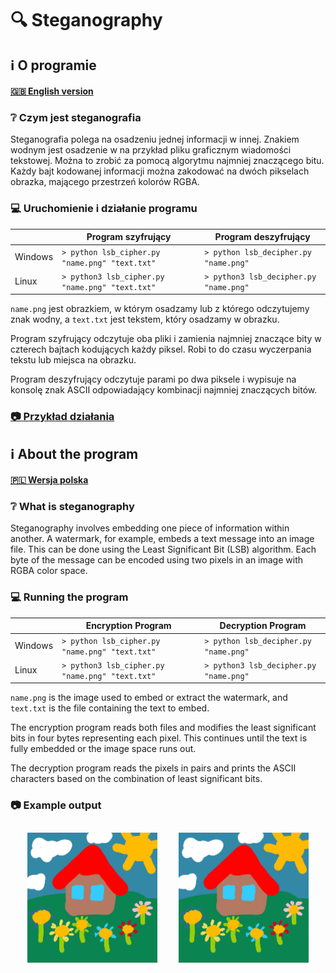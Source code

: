 # 🔍 Steganography

## ℹ️ O programie

#### [🇬🇧 English version](#ℹ️-about-the-program)

### ❔ Czym jest steganografia

Steganografia polega na osadzeniu jednej informacji w innej. Znakiem wodnym jest osadzenie w na przykład pliku graficznym wiadomości tekstowej. Można to zrobić za pomocą algorytmu najmniej znaczącego bitu. Każdy bajt kodowanej informacji można zakodować na dwóch pikselach obrazka, mającego przestrzeń kolorów RGBA.

### 💻 Uruchomienie i działanie programu

|         | Program szyfrujący                              | Program deszyfrujący                   |
| ------- | ----------------------------------------------- | -------------------------------------- |
| Windows | `> python lsb_cipher.py "name.png" "text.txt"`  | `> python lsb_decipher.py "name.png"`  |
| Linux   | `> python3 lsb_cipher.py "name.png" "text.txt"` | `> python3 lsb_decipher.py "name.png"` |

`name.png` jest obrazkiem, w którym osadzamy lub z którego odczytujemy znak wodny, a `text.txt` jest tekstem, który osadzamy w obrazku.

Program szyfrujący odczytuje oba pliki i zamienia najmniej znaczące bity w czterech bajtach kodujących każdy piksel. Robi to do czasu wyczerpania tekstu lub miejsca na obrazku.

Program deszyfrujący odczytuje parami po dwa piksele i wypisuje na konsolę znak ASCII odpowiadający kombinacji najmniej znaczących bitów.

### [📷 Przykład działania](#example)

## ℹ️ About the program

#### [🇵🇱 Wersja polska](#ℹ️-o-programie)

### ❔ What is steganography

Steganography involves embedding one piece of information within another. A watermark, for example, embeds a text message into an image file. This can be done using the Least Significant Bit (LSB) algorithm. Each byte of the message can be encoded using two pixels in an image with RGBA color space.

### 💻 Running the program

|         | Encryption Program                              | Decryption Program                     |
| ------- | ----------------------------------------------- | -------------------------------------- |
| Windows | `> python lsb_cipher.py "name.png" "text.txt"`  | `> python lsb_decipher.py "name.png"`  |
| Linux   | `> python3 lsb_cipher.py "name.png" "text.txt"` | `> python3 lsb_decipher.py "name.png"` |

`name.png` is the image used to embed or extract the watermark, and `text.txt` is the file containing the text to embed.

The encryption program reads both files and modifies the least significant bits in four bytes representing each pixel. This continues until the text is fully embedded or the image space runs out.

The decryption program reads the pixels in pairs and prints the ASCII characters based on the combination of least significant bits.

<a id="example"></a>

### 📷 Example output

<table align="center" style="border-collapse: separate; border-spacing: 20px 10px; margin: auto;">
  <tr>
    <td><img src="picture.png" alt="p1" style="display: block; margin: auto; width: 300px;"/></td>
    <td><img src="picture_ciphered.png" alt="p2" style="display: block; margin: auto; width: 300px;"/></td>
  </tr>
</table>